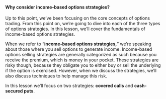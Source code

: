 #### Why consider income-based options strategies?

Up to this point, we’ve been focusing on the core concepts of options trading. From this point on, we’re going to dive into each of the three types of options strategies. In this lesson, we’ll cover the fundamentals of income-based options strategies.

When we refer to “**income-based options strategies,**” we’re speaking about those where you sell options to generate income. Income-based options selling strategies are generally categorized as such because you receive the premium, which is money in your pocket. These strategies are risky though, because they obligate you to either buy or sell the underlying if the option is exercised. However, when we discuss the strategies, we’ll also discuss techniques to help manage this risk.

In this lesson we’ll focus on two strategies: **covered calls** and **cash-secured puts**.


<!--stackedit_data:
eyJoaXN0b3J5IjpbLTk2NzQ1NjUzXX0=
-->